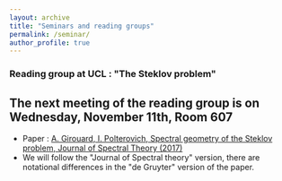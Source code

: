 ```yaml
---
layout: archive
title: "Seminars and reading groups"
permalink: /seminar/
author_profile: true
---
```


### Reading group at UCL : "The Steklov problem"

## The next meeting of the reading group is on Wednesday, November 11th, Room 607

* Paper : [A. Girouard, I. Polterovich, Spectral geometry of the Steklov problem, Journal of Spectral Theory (2017)](https://www.ems-ph.org/journals/show_abstract.php?issn=1664-039X&vol=7&iss=2&rank=1)
 * We will follow the "Journal of Spectral theory" version, there are notational differences in the "de Gruyter" version of the paper.
